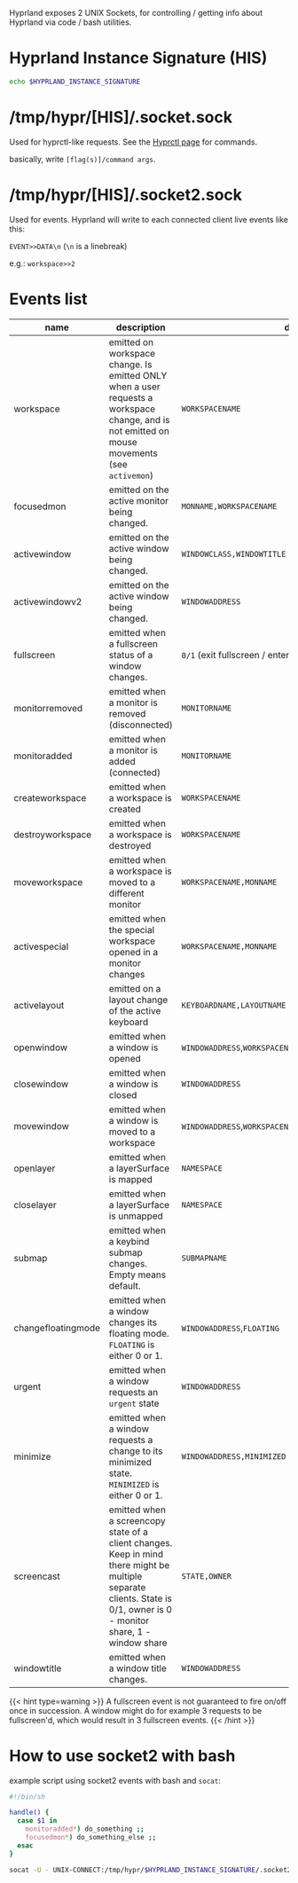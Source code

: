 Hyprland exposes 2 UNIX Sockets, for controlling / getting info about Hyprland
via code / bash utilities.

# Hyprland Instance Signature (HIS)

```sh
echo $HYPRLAND_INSTANCE_SIGNATURE
```

# /tmp/hypr/\[HIS\]/.socket.sock

Used for hyprctl-like requests. See the
[Hyprctl page](../Configuring/Using-hyprctl) for
commands.

basically, write `[flag(s)]/command args`.

# /tmp/hypr/\[HIS\]/.socket2.sock

Used for events. Hyprland will write to each connected client live events like
this:

`EVENT>>DATA\n` (`\n` is a linebreak)

e.g.: `workspace>>2`

# Events list

| name | description | data |
| --- | --- | --- |
| workspace | emitted on workspace change. Is emitted ONLY when a user requests a workspace change, and is not emitted on mouse movements (see `activemon`) | `WORKSPACENAME` |
| focusedmon | emitted on the active monitor being changed. | `MONNAME,WORKSPACENAME` |
| activewindow | emitted on the active window being changed. | `WINDOWCLASS,WINDOWTITLE` |
| activewindowv2 | emitted on the active window being changed. | `WINDOWADDRESS` |
| fullscreen | emitted when a fullscreen status of a window changes. | `0/1` (exit fullscreen / enter fullscreen) |
| monitorremoved | emitted when a monitor is removed (disconnected) | `MONITORNAME` |
| monitoradded | emitted when a monitor is added (connected) | `MONITORNAME` |
| createworkspace | emitted when a workspace is created | `WORKSPACENAME` |
| destroyworkspace | emitted when a workspace is destroyed | `WORKSPACENAME` |
| moveworkspace | emitted when a workspace is moved to a different monitor | `WORKSPACENAME,MONNAME` |
| activespecial | emitted when the special workspace opened in a monitor changes | `WORKSPACENAME,MONNAME` |
| activelayout | emitted on a layout change of the active keyboard | `KEYBOARDNAME,LAYOUTNAME` |
| openwindow | emitted when a window is opened | `WINDOWADDRESS`,`WORKSPACENAME`,`WINDOWCLASS`,`WINDOWTITLE` |
| closewindow | emitted when a window is closed | `WINDOWADDRESS` |
| movewindow | emitted when a window is moved to a workspace | `WINDOWADDRESS`,`WORKSPACENAME` |
| openlayer | emitted when a layerSurface is mapped | `NAMESPACE` |
| closelayer | emitted when a layerSurface is unmapped | `NAMESPACE` |
| submap | emitted when a keybind submap changes. Empty means default. |`SUBMAPNAME` |
| changefloatingmode | emitted when a window changes its floating mode. `FLOATING` is either 0 or 1. | `WINDOWADDRESS`,`FLOATING` |
| urgent | emitted when a window requests an `urgent` state | `WINDOWADDRESS` |
| minimize | emitted when a window requests a change to its minimized state. `MINIMIZED` is either 0 or 1. | `WINDOWADDRESS,MINIMIZED` |
| screencast | emitted when a screencopy state of a client changes. Keep in mind there might be multiple separate clients. State is 0/1, owner is 0 - monitor share, 1 - window share | `STATE,OWNER` |
| windowtitle | emitted when a window title changes. | `WINDOWADDRESS` |

{{< hint type=warning >}}
A fullscreen event is not guaranteed to fire on/off once in succession.
A window might do for example 3 requests to be fullscreen'd, which would result
in 3 fullscreen events.
{{< /hint >}}

# How to use socket2 with bash

example script using socket2 events with bash and `socat`:

```sh
#!/bin/sh

handle() {
  case $1 in
    monitoradded*) do_something ;;
    focusedmon*) do_something_else ;;
  esac
}

socat -U - UNIX-CONNECT:/tmp/hypr/$HYPRLAND_INSTANCE_SIGNATURE/.socket2.sock | while read -r line; do handle "$line"; done
```
